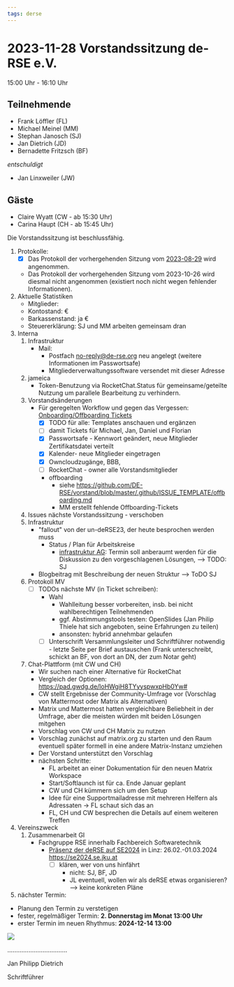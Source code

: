 ```yaml
---
tags: derse
---
```

# 2023-11-28 Vorstandssitzung de-RSE e.V.

15:00 Uhr - 16:10 Uhr

## Teilnehmende

- Frank Löffler (FL)
- Michael Meinel (MM)
- Stephan Janosch (SJ)
- Jan Dietrich (JD)
- Bernadette Fritzsch (BF)

*entschuldigt*

- Jan Linxweiler (JW)

## Gäste

- Claire Wyatt (CW - ab 15:30 Uhr)
- Carina Haupt (CH - ab 15:45 Uhr)

Die Vorstandssitzung ist beschlussfähig.

1. Protokolle:
    - [x] Das Protokoll der vorhergehenden Sitzung vom [2023-08-29](https://github.com/DE-RSE/protokolle/blob/master/Vorstandssitzungen/Protokoll-Vorstand-deRSE-2023-08-29.md) wird angenommen.
    - Das Protokoll der vorhergehenden Sitzung vom 2023-10-26 wird diesmal nicht angenommen (existiert noch nicht wegen fehlender Informationen).
2. Aktuelle Statistiken
    - Mitglieder: 
    - Kontostand: €
    - Barkassenstand: ja €
    - Steuererklärung: SJ und MM arbeiten gemeinsam dran
3. Interna
    1. Infrastruktur
        - Mail:
            - Postfach no-reply@de-rse.org neu angelegt (weitere Informationen im Passwortsafe)
            - Mitgliederverwaltungssoftware versendet mit dieser Adresse
    2. jameica
        - Token-Benutzung via RocketChat.Status für gemeinsame/geteilte Nutzung um parallele Bearbeitung zu verhindern.
    3. Vorstandsänderungen
        - Für geregelten Workflow und gegen das Vergessen: [Onboarding/Offboarding Tickets](https://github.com/DE-RSE/vorstand/tree/master/.github/ISSUE_TEMPLATE)
            - [x] TODO für alle: Templates anschauen und ergänzen
            - [ ] damit Tickets für Michael, Jan, Daniel und Florian
            - [x] Passwortsafe - Kennwort geändert, neue Mitglieder Zertifikatsdatei verteilt
            - [x] Kalender- neue Mitglieder eingetragen
            - [x] Owncloudzugänge, BBB, 
            - [ ] RocketChat - owner alle Vorstandsmitglieder
            - offboarding
                - siehe https://github.com/DE-RSE/vorstand/blob/master/.github/ISSUE_TEMPLATE/offboarding.md
                - MM erstellt fehlende Offboarding-Tickets
    4. Issues nächste Vorstandssitzung - verschoben
    5. Infrastruktur
	    - "fallout" von der un-deRSE23, der heute besprochen werden muss
	        - Status / Plan für Arbeitskreise
	            - [infrastruktur AG](https://github.com/DE-RSE/projekte/issues/15): Termin soll anberaumt werden für die Diskussion zu den vorgeschlagenen Lösungen, --> TODO: SJ
        - Blogbeitrag mit Beschreibung der neuen Struktur --> ToDO SJ
	6. Protokoll MV
	    - [ ] TODOs nächste MV (in Ticket schreiben):
	        - Wahl
	            - Wahlleitung besser vorbereiten, insb. bei nicht wahlberechtigen Teilnehmenden
				- ggf. Abstimmungstools testen: OpenSlides (Jan Philip Thiele hat sich angeboten, seine Erfahrungen zu teilen)
			    - ansonsten: hybrid annehmbar gelaufen
            - [ ] Unterschrift Versammlungsleiter und Schriftführer notwendig - letzte Seite per Brief austauschen (Frank unterschreibt, schickt an BF, von dort an DN, der zum Notar geht)
    7. Chat-Plattform (mit CW und CH)
        - Wir suchen nach einer Alternative für RocketChat
        - Vergleich der Optionen: https://pad.gwdg.de/loHWgiH8TYyyspwxpHb0Yw#  
        - CW stellt Ergebnisse der Community-Umfrage vor (Vorschlag von Mattermost oder Matrix als Alternativen)
        - Matrix und Mattermost hatten vergleichbare Beliebheit in der Umfrage, aber die meisten würden mit beiden Lösungen mitgehen
        - Vorschlag von CW und CH Matrix zu nutzen
        - Vorschlag zunächst auf matrix.org zu starten und den Raum eventuell später formell in eine andere Matrix-Instanz umziehen
        - Der Vorstand unterstützt den Vorschlag
        - nächsten Schritte:
            - FL arbeitet an einer Dokumentation für den neuen Matrix Workspace
            - Start/Softlaunch ist für ca. Ende Januar geplant
            - CW und CH kümmern sich um den Setup
            - Idee für eine Supportmailadresse mit mehreren Helfern als Adressaten -> FL schaut sich das an
            - FL, CH und CW besprechen die Details auf einem weiteren Treffen
4. Vereinszweck
    1. Zusammenarbeit GI
        - Fachgruppe RSE innerhalb Fachbereich Softwaretechnik
            - [Präsenz der deRSE auf SE2024](https://github.com/DE-RSE/projekte/issues/14) in Linz: 26.02.-01.03.2024 https://se2024.se.jku.at 
                - [ ] klären, wer von uns hinfährt 
                    - nicht: SJ, BF, JD
                    - JL eventuell, wollen wir als deRSE etwas organisieren? --> keine konkreten Pläne
5. nächster Termin: 
  - Planung den Termin zu verstetigen
  - fester, regelmäßiger Termin: **2. Donnerstag im Monat 13:00 Uhr**
  - erster Termin im neuen Rhythmus: **2024-12-14 13:00**


![](spacer.jpg)

..................................

Jan Philipp Dietrich

Schriftführer

 
